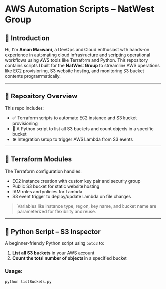 # AWS Automation Scripts – NatWest Group

## 👋 Introduction

Hi, I'm **Aman Manwani**, a DevOps and Cloud enthusiast with hands-on experience in automating cloud infrastructure and scripting operational workflows using AWS tools like Terraform and Python. This repository contains scripts I built for the **NatWest Group** to streamline AWS operations like EC2 provisioning, S3 website hosting, and monitoring S3 bucket contents programmatically.

---

## 📁 Repository Overview

This repo includes:

- ✅ Terraform scripts to automate EC2 instance and S3 bucket provisioning
- 🐍 A Python script to list all S3 buckets and count objects in a specific bucket
- ⚙️ Integration setup to trigger AWS Lambda from S3 events

---

## 🚀 Terraform Modules

The Terraform configuration handles:

- EC2 instance creation with custom key pair and security group
- Public S3 bucket for static website hosting
- IAM roles and policies for Lambda
- S3 event trigger to deploy/update Lambda on file changes

> Variables like instance type, region, key name, and bucket name are parameterized for flexibility and reuse.

---

## 🐍 Python Script – S3 Inspector

A beginner-friendly Python script using `boto3` to:

1. **List all S3 buckets** in your AWS account
2. **Count the total number of objects** in a specified bucket

### Usage:

```bash
python listBuckets.py
